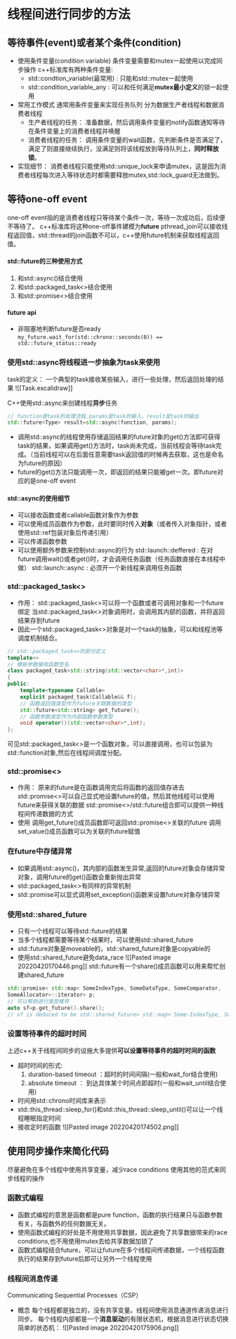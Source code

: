 # 线程间进行同步的方法
## 等待事件(event)或者某个条件(condition)
- 使用条件变量(condition variable)
	条件变量需要和mutex一起使用以完成同步操作
	c++标准库有两种条件变量:
	- std::condtion_variable(最常用) : 只能和std::mutex一起使用
	- std::condition_variable_any : 可以和任何满足**mutex最小定义**的锁一起使用
- 常用工作模式
	 通常用条件变量来实现任务队列
	 分为数据生产者线程和数据消费者线程
	 - 生产者线程的任务：
		 准备数据，然后调用条件变量的notify函数通知等待在条件变量上的消费者线程并唤醒
	- 消费者线程的任务：
			调用条件变量的wait函数，先判断条件是否满足了，满足了则直接继续执行，没满足则将该线程放到等待队列上，**同时释放锁**。
- 实现细节：
	消费者线程只能使用std::unique_lock来申请mutex，这是因为消费者线程每次进入等待状态时都需要释放mutex,std::lock_guard无法做到。
## 等待one-off event
one-off event指的是消费者线程只等待某个条件一次，等待一次成功后，后续便不等待了。
c++标准库将这种one-off事件建模为**future**
pthread_join可以接收线程返回值，std::thread的join函数不可以，c++使用future机制来获取线程返回值。
#### std::future的三种使用方式
1. 和std::async()结合使用
2. 和std::packaged_task<>结合使用
3. 和std::promise<>结合使用
#### future api
- 非阻塞地判断future是否ready
`my_future.wait_for(std::chrono::seconds(0)) == std::future_status::ready`

### 使用std::async将线程进一步抽象为task来使用
task的定义：
一个典型的task接收某些输入，进行一些处理，然后返回处理的结果
![[Task.excalidraw]]

C++使用std::async来创建线程**异步**任务
```c++
// function是task的处理流程,params是task的输入，result是task的输出
std::future<Type> result=std::async(function, params);
```
- 调用std::async的线程使用存储返回结果的future对象的get()方法即可获得task的结果，如果调用get()方法时，task尚未完成，当前线程会等待task完成。（当前线程可以在后面任意需要task返回值的时候再去获取，这也是命名为future的原因）
- future的get()方法只能调用一次，即返回的结果只能被get一次。即future对应的是one-off event

#### std::async的使用细节
- 可以接收函数或者callable函数对象作为参数
- 可以使用成员函数作为参数，此时要同时传入**对象**（或者传入对象指针，或者使用std::ref包装对象后传递引用）
- 可以传递函数参数
- 可以使用额外参数来控制std::async的行为
	std::launch::deffered : 在对future调用wait()或者get()时，才会调用任务函数（任务函数直接在本线程中做）
	std::launch::async : 必须开一个新线程来调用任务函数

### std::packaged_task<>
- 作用：
std::packaged_task<>可以将一个函数或者可调用对象和一个future绑定
当std::packaged_task<>对象调用时，会调用其内部的函数，并将返回结果存到future
- 因此一个std::packaged_task<>对象是对一个task的抽象，可以和线程池等调度机制结合。
```c++
// std::packaged_task<>的部分定义
template<>
// 模板参数接收函数签名
class packaged_task<std::string(std::vector<char>*,int)>
{
public:
	template<typename Callable>
	explicit packaged_task(Callable&& f);
	// 函数返回值类型作为future关联数据的类型
	std::future<std::string> get_future();
	// 函数参数类型作为内部函数参数类型
	void operator()(std::vector<char>*,int);
};
```
 可见std::packaged_task<>是一个函数对象，可以直接调用，也可以包装为std::function对象,然后在线程间调度分配。
### std::promise<>
- 作用：
	原来的future是在函数调用完后将函数的返回值存进去
	std::promise<>可以自己显式地设置future的值，然后其他线程可以使用future来获得关联的数据
	std::promise<>/std::future组合即可以提供一种线程间传递数据的方式
- 使用
	调用get_future()成员函数即可返回std::promise<>关联的future
	调用set_value()成员函数可以为关联的future赋值
### 在future中存储异常
- 如果调用std::async()，其内部的函数发生异常,返回的future对象会存储异常对象，调用future的get()函数会重新抛出异常
- std::packaged_task<>有同样的异常机制
- std::promise可以显式调用set_exception()函数来设置future对象存储异常

### 使用std::shared_future
- 只有一个线程可以等待std::future的结果
- 当多个线程都需要等待某个结果时，可以使用std::shared_future
- std::future对象是moveable的，std::shared_future对象是copyable的
- 使用std::shared_future避免data_race
![[Pasted image 20220420170446.png]]
std::future有一个share()成员函数可以用来帮忙创建shared_future
```c++
std::promise< std::map< SomeIndexType, SomeDataType, SomeComparator,
SomeAllocator>::iterator> p;
// 可以帮助进行类型推导
auto sf=p.get_future().share();
// sf is deduced to be std::shared_future< std::map< Some-IndexType, SomeDataType, SomeComparator, SomeAllocator>::iterator>
```

### 设置等待事件的超时时间
上述c++关于线程间同步的设施大多提供**可以设置等待事件的超时时间的函数**
- 超时时间的形式:
  1. duration-based timeout ：超时的时间间隔(一般和wait_for结合使用)
  2. absolute timeout ： 到达具体某个时间点即超时(一般和wait_until结合使用)
- 时间用std::chrono时间库来表示
- std::this_thread::sleep_for()和std::this_thread::sleep_until()可以让一个线程睡眠指定时间
- 接收定时的函数
![[Pasted image 20220420174502.png]]
## 使用同步操作来简化代码
尽量避免在多个线程中使用共享变量，减少race conditions
使用其他的范式来同步线程的操作
### 函数式编程
- 函数式编程的意思是函数都是pure function，函数的执行结果只与函数参数有关，与函数外的任何数据无关。
- 使用函数式编程的好处是不用使用共享数据，因此避免了共享数据带来的race conditions,也不用使用mutex去给共享数据加锁了
- 函数式编程结合future，可以让future在多个线程间传递数据，一个线程函数执行的结果存到future后即可让另外一个线程使用
### 线程间消息传递
Communicating Sequential Processes（CSP）
- 概念
	   每个线程都是独立的，没有共享变量。线程间使用消息通道传递消息进行同步。
	   每个线程内部都是一个**消息驱动**的有限状态机，根据消息进行状态切换
	   简单的状态机：
![[Pasted image 20220420175906.png]]